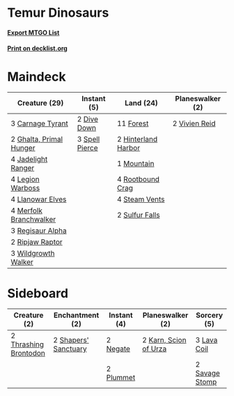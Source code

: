 # Temur Dinosaurs

#### [Export MTGO List](../collection/Temur%20Dinosaurs/Temur%20Dinosaurs.txt)
#### [Print on decklist.org](http://decklist.org/?deckmain=3%09Carnage%20Tyrant%0A2%09Dive%20Down%0A11%09Forest%0A2%09Ghalta,%20Primal%20Hunger%0A2%09Hinterland%20Harbor%0A4%09Jadelight%20Ranger%0A4%09Legion%20Warboss%0A4%09Llanowar%20Elves%0A4%09Merfolk%20Branchwalker%0A1%09Mountain%0A3%09Regisaur%20Alpha%0A2%09Ripjaw%20Raptor%0A4%09Rootbound%20Crag%0A3%09Spell%20Pierce%0A4%09Steam%20Vents%0A2%09Sulfur%20Falls%0A2%09Vivien%20Reid%0A3%09Wildgrowth%20Walker&deckside=2%09Karn,%20Scion%20of%20Urza%0A3%09Lava%20Coil%0A2%09Negate%0A2%09Plummet%0A2%09Savage%20Stomp%0A2%09Shapers'%20Sanctuary%0A2%09Thrashing%20Brontodon)
# Maindeck

|                                          Creature (29)                                           |                                       Instant (5)                                       |                                          Land (24)                                           |                                    Planeswalker (2)                                    |
|--------------------------------------------------------------------------------------------------|-----------------------------------------------------------------------------------------|----------------------------------------------------------------------------------------------|----------------------------------------------------------------------------------------|
|3 [Carnage Tyrant](http://gatherer.wizards.com/Pages/Card/Details.aspx?multiverseid=435334)       |2 [Dive Down](http://gatherer.wizards.com/Pages/Card/Details.aspx?multiverseid=435205)   |11 [Forest](http://gatherer.wizards.com/Pages/Card/Details.aspx?multiverseid=439605)          |2 [Vivien Reid](http://gatherer.wizards.com/Pages/Card/Details.aspx?multiverseid=447344)|
|2 [Ghalta, Primal Hunger](http://gatherer.wizards.com/Pages/Card/Details.aspx?multiverseid=439787)|3 [Spell Pierce](http://gatherer.wizards.com/Pages/Card/Details.aspx?multiverseid=425876)|2 [Hinterland Harbor](http://gatherer.wizards.com/Pages/Card/Details.aspx?multiverseid=241988)|                                                                                        |
|4 [Jadelight Ranger](http://gatherer.wizards.com/Pages/Card/Details.aspx?multiverseid=439793)     |                                                                                         |1 [Mountain](http://gatherer.wizards.com/Pages/Card/Details.aspx?multiverseid=439604)         |                                                                                        |
|4 [Legion Warboss](http://gatherer.wizards.com/Pages/Card/Details.aspx?multiverseid=452859)       |                                                                                         |4 [Rootbound Crag](http://gatherer.wizards.com/Pages/Card/Details.aspx?multiverseid=208042)   |                                                                                        |
|4 [Llanowar Elves](http://gatherer.wizards.com/Pages/Card/Details.aspx?multiverseid=413717)       |                                                                                         |4 [Steam Vents](http://gatherer.wizards.com/Pages/Card/Details.aspx?multiverseid=405109)      |                                                                                        |
|4 [Merfolk Branchwalker](http://gatherer.wizards.com/Pages/Card/Details.aspx?multiverseid=435353) |                                                                                         |2 [Sulfur Falls](http://gatherer.wizards.com/Pages/Card/Details.aspx?multiverseid=241987)     |                                                                                        |
|3 [Regisaur Alpha](http://gatherer.wizards.com/Pages/Card/Details.aspx?multiverseid=435383)       |                                                                                         |                                                                                              |                                                                                        |
|2 [Ripjaw Raptor](http://gatherer.wizards.com/Pages/Card/Details.aspx?multiverseid=435359)        |                                                                                         |                                                                                              |                                                                                        |
|3 [Wildgrowth Walker](http://gatherer.wizards.com/Pages/Card/Details.aspx?multiverseid=435372)    |                                                                                         |                                                                                              |                                                                                        |


# Sideboard

|                                          Creature (2)                                          |                                        Enchantment (2)                                        |                                    Instant (4)                                     |                                        Planeswalker (2)                                        |                                       Sorcery (5)                                       |
|------------------------------------------------------------------------------------------------|-----------------------------------------------------------------------------------------------|------------------------------------------------------------------------------------|------------------------------------------------------------------------------------------------|-----------------------------------------------------------------------------------------|
|2 [Thrashing Brontodon](http://gatherer.wizards.com/Pages/Card/Details.aspx?multiverseid=439805)|2 [Shapers' Sanctuary](http://gatherer.wizards.com/Pages/Card/Details.aspx?multiverseid=435362)|2 [Negate](http://gatherer.wizards.com/Pages/Card/Details.aspx?multiverseid=447135) |2 [Karn, Scion of Urza](http://gatherer.wizards.com/Pages/Card/Details.aspx?multiverseid=442889)|3 [Lava Coil](http://gatherer.wizards.com/Pages/Card/Details.aspx?multiverseid=452858)   |
|                                                                                                |                                                                                               |2 [Plummet](http://gatherer.wizards.com/Pages/Card/Details.aspx?multiverseid=397786)|                                                                                                |2 [Savage Stomp](http://gatherer.wizards.com/Pages/Card/Details.aspx?multiverseid=435361)|

